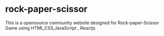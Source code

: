 # rock-paper-scissor
This is a opensource community website designed for Rock-paper-Scissor Game using HTML,CSS,JavaScript , Reactjs
